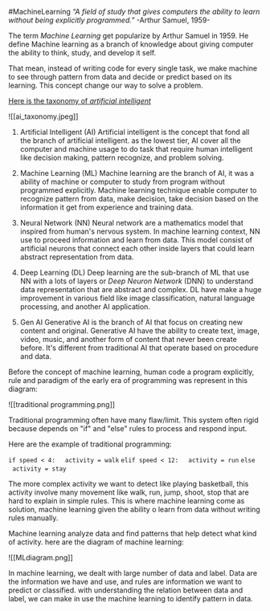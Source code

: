 #MachineLearning 
_“A field of study that gives computers the ability to learn without being explicitly programmed.”_ -Arthur Samuel, 1959-

The term *Machine Learning* get popularize by Arthur Samuel in 1959. He define Machine learning as a branch of knowledge about giving computer the ability to think, study, and develop it self. 

That mean, instead of writing code for every single task, we make machine to see through pattern from data and decide or predict based on its learning. This concept change our way to solve a problem.

[Here is the taxonomy of *artificial intelligent*](obsidian://open?vault=Machine_Learning&file=Assets%2Fai_taxonomy.jpeg)

![[ai_taxonomy.jpeg]]

1. Artificial Intelligent (AI)
   Artificial intelligent is the concept that fond all the branch of artificial intelligent. as the lowest tier, AI cover all the computer and machine usage to do task that require human intelligent like decision making, pattern  recognize, and problem solving.
   
2. Machine Learning (ML)
   Machine learning are the branch of AI, it was a ability of machine or computer to study from program without programmed explicitly. Machine learning technique enable computer to recognize pattern from data, make decision, take decision based on the information it get from experience and training data.
   
3. Neural Network (NN)
   Neural network are a mathematics model that inspired from human's nervous system. In machine learning context, NN use to proceed information and learn from data. This model consist of artificial neurons that connect each other inside layers that could learn abstract representation from data.
   
4. Deep Learning (DL)
   Deep learning are the sub-branch of ML that use NN with a lots of layers or *Deep Neuron Network* (DNN) to understand data representation that are abstract and complex. DL have make a huge improvement in various field like image classification, natural language processing, and another AI application.
   
5. Gen AI
   Generative AI is the branch of AI that focus on creating new content and original. Generative AI have the ability to create text, image, video, music, and another form of content that never been create before. It's different from traditional AI that operate based on procedure and data.

Before the concept of machine learning, human code a program explicitly, rule and paradigm of the early era of programming was represent in this diagram:

![[traditional programming.png]]

Traditional programming often have many flaw/limit. This system often rigid because depends on "if" and "else" rules to process and respond input.

Here are the example of traditional programming:

`if speed < 4:`
     `activity = walk`
`elif speed < 12:`
     `activity = run`
`else`
     `activity = stay`

The more complex activity we want to detect like playing basketball, this activity involve many movement like walk, run, jump, shoot, stop that are hard to explain in simple rules. This is where machine learning come as solution, machine learning given the ability o learn from data without writing rules manually.

Machine learning analyze data and find patterns that help detect what kind of activity. here are the diagram of machine learning:

![[MLdiagram.png]]

In machine learning, we dealt with large number of data and label. Data are the information we have and use, and rules are information we want to predict or classified. with understanding the relation between data and label, we can make in use the machine learning to identify pattern in data.